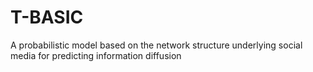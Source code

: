 T-BASIC
=======

A probabilistic model based on the network structure underlying social media for predicting information diffusion
